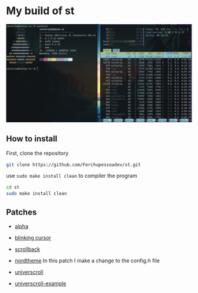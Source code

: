 # My build of st

![my build of st](st.png)

## How to install

First, clone the repository

```bash
git clone https://github.com/Ferchupessoadev/st.git
```

use `sudo make install clean` to compiler the program

```bash
cd st
sudo make install clean
```

## Patches

- [alpha](https://st.suckless.org/patches/alpha/st-alpha-20220206-0.8.5.diff)

- [blinking cursor](https://st.suckless.org/patches/blinking_cursor/st-blinking_cursor-20230819-3a6d6d7.diff)

- [scrollback](https://st.suckless.org/patches/scrollback/st-scrollback-0.8.5.diff)

- [nordtheme](https://st.suckless.org/patches/nordtheme/st-nordtheme-0.8.5.diff) In this patch I make a change to the config.h file

- [universcroll](https://st.suckless.org/patches/universcroll/st-universcroll-0.8.4.diff)

- [universcroll-example](https://st.suckless.org/patches/universcroll/st-universcroll-example-0.8.4.diff)
